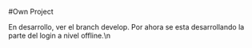 #Own Project

En desarrollo, ver el branch develop.
Por ahora se esta desarrollando la parte del login a nivel offline.\n
